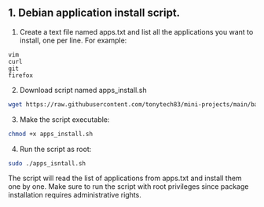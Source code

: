 ## 1. Debian application install script.

1. Create a text file named apps.txt and list all the applications you want to install, one per line. For example:

```plain
vim
curl
git
firefox
```

2. Download script named apps_install.sh
```bash
wget https://raw.githubusercontent.com/tonytech83/mini-projects/main/bash_scripts/applications_install/apps_install.sh
```
3. Make the script executable:

```bash
chmod +x apps_install.sh
```
4. Run the script as root:
```bash
sudo ./apps_isntall.sh
```
The script will read the list of applications from apps.txt and install them one by one. Make sure to run the script with root privileges since package installation requires administrative rights.
